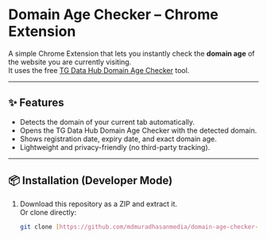 # Domain Age Checker – Chrome Extension

A simple Chrome Extension that lets you instantly check the **domain age** of the website you are currently visiting.  
It uses the free [TG Data Hub Domain Age Checker](https://tgdatahub.site/tools/domain-age-checker/) tool.

---

## ✨ Features
- Detects the domain of your current tab automatically.
- Opens the TG Data Hub Domain Age Checker with the detected domain.
- Shows registration date, expiry date, and exact domain age.
- Lightweight and privacy-friendly (no third-party tracking).

---

## 📦 Installation (Developer Mode)
1. Download this repository as a ZIP and extract it.  
   Or clone directly:
   ```bash
   git clone [https://github.com/mdmuradhasanmedia/domain-age-checker-chrome-extension.git](https://github.com/mdmuradhasanmedia/domain-age-checker-chrome-extention.git)
